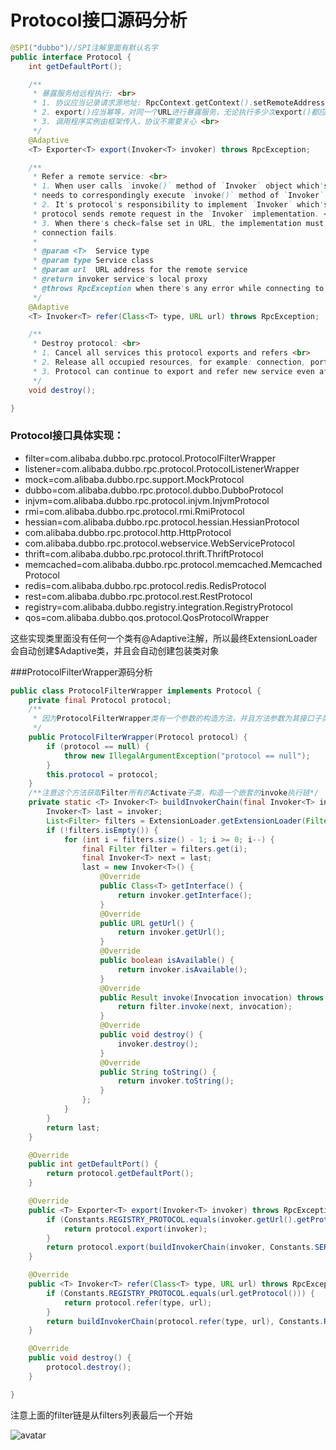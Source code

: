 # Protocol接口源码分析

```java
@SPI("dubbo")//SPI注解里面有默认名字
public interface Protocol {
    int getDefaultPort();

    /**
     * 暴露服务给远程执行: <br>
     * 1. 协议应当记录请求源地址: RpcContext.getContext().setRemoteAddress();
     * 2. export()应当幂等，对同一个URL进行暴露服务，无论执行多少次export()都应该是幂等的<br>
     * 3. 调用程序实例由框架传入，协议不需要关心 <br>
     */
    @Adaptive
    <T> Exporter<T> export(Invoker<T> invoker) throws RpcException;

    /**
     * Refer a remote service: <br>
     * 1. When user calls `invoke()` method of `Invoker` object which's returned from `refer()` call, the protocol
     * needs to correspondingly execute `invoke()` method of `Invoker` object <br>
     * 2. It's protocol's responsibility to implement `Invoker` which's returned from `refer()`. Generally speaking,
     * protocol sends remote request in the `Invoker` implementation. <br>
     * 3. When there's check=false set in URL, the implementation must not throw exception but try to recover when
     * connection fails.
     *
     * @param <T>  Service type
     * @param type Service class
     * @param url  URL address for the remote service
     * @return invoker service's local proxy
     * @throws RpcException when there's any error while connecting to the service provider
     */
    @Adaptive
    <T> Invoker<T> refer(Class<T> type, URL url) throws RpcException;

    /**
     * Destroy protocol: <br>
     * 1. Cancel all services this protocol exports and refers <br>
     * 2. Release all occupied resources, for example: connection, port, etc. <br>
     * 3. Protocol can continue to export and refer new service even after it's destroyed.
     */
    void destroy();

}
```

### Protocol接口具体实现：

- filter=com.alibaba.dubbo.rpc.protocol.ProtocolFilterWrapper
- listener=com.alibaba.dubbo.rpc.protocol.ProtocolListenerWrapper
- mock=com.alibaba.dubbo.rpc.support.MockProtocol
- dubbo=com.alibaba.dubbo.rpc.protocol.dubbo.DubboProtocol
- injvm=com.alibaba.dubbo.rpc.protocol.injvm.InjvmProtocol
- rmi=com.alibaba.dubbo.rpc.protocol.rmi.RmiProtocol
- hessian=com.alibaba.dubbo.rpc.protocol.hessian.HessianProtocol
- com.alibaba.dubbo.rpc.protocol.http.HttpProtocol
- com.alibaba.dubbo.rpc.protocol.webservice.WebServiceProtocol
- thrift=com.alibaba.dubbo.rpc.protocol.thrift.ThriftProtocol
- memcached=com.alibaba.dubbo.rpc.protocol.memcached.MemcachedProtocol
- redis=com.alibaba.dubbo.rpc.protocol.redis.RedisProtocol
- rest=com.alibaba.dubbo.rpc.protocol.rest.RestProtocol
- registry=com.alibaba.dubbo.registry.integration.RegistryProtocol
- qos=com.alibaba.dubbo.qos.protocol.QosProtocolWrapper

这些实现类里面没有任何一个类有@Adaptive注解，所以最终ExtensionLoader会自动创建$Adaptive类，并且会自动创建包装类对象

###ProtocolFilterWrapper源码分析

```java
public class ProtocolFilterWrapper implements Protocol {
    private final Protocol protocol;
    /**
     * 因为ProtocolFilterWrapper类有一个参数的构造方法，并且方法参数为其接口子类对象，所以这个会被当成wrapper类
     */
    public ProtocolFilterWrapper(Protocol protocol) {
        if (protocol == null) {
            throw new IllegalArgumentException("protocol == null");
        }
        this.protocol = protocol;
    }
    /**注意这个方法获取Filter所有的Activate子类，构造一个嵌套的invoke执行链*/
    private static <T> Invoker<T> buildInvokerChain(final Invoker<T> invoker, String key, String group) {
        Invoker<T> last = invoker;
        List<Filter> filters = ExtensionLoader.getExtensionLoader(Filter.class).getActivateExtension(invoker.getUrl(), key, group);
        if (!filters.isEmpty()) {
            for (int i = filters.size() - 1; i >= 0; i--) {
                final Filter filter = filters.get(i);
                final Invoker<T> next = last;
                last = new Invoker<T>() {
                    @Override
                    public Class<T> getInterface() {
                        return invoker.getInterface();
                    }
                    @Override
                    public URL getUrl() {
                        return invoker.getUrl();
                    }
                    @Override
                    public boolean isAvailable() {
                        return invoker.isAvailable();
                    }
                    @Override
                    public Result invoke(Invocation invocation) throws RpcException {
                        return filter.invoke(next, invocation);
                    }
                    @Override
                    public void destroy() {
                        invoker.destroy();
                    }
                    @Override
                    public String toString() {
                        return invoker.toString();
                    }
                };
            }
        }
        return last;
    }

    @Override
    public int getDefaultPort() {
        return protocol.getDefaultPort();
    }

    @Override
    public <T> Exporter<T> export(Invoker<T> invoker) throws RpcException {
        if (Constants.REGISTRY_PROTOCOL.equals(invoker.getUrl().getProtocol())) {
            return protocol.export(invoker);
        }
        return protocol.export(buildInvokerChain(invoker, Constants.SERVICE_FILTER_KEY, Constants.PROVIDER));
    }

    @Override
    public <T> Invoker<T> refer(Class<T> type, URL url) throws RpcException {
        if (Constants.REGISTRY_PROTOCOL.equals(url.getProtocol())) {
            return protocol.refer(type, url);
        }
        return buildInvokerChain(protocol.refer(type, url), Constants.REFERENCE_FILTER_KEY, Constants.CONSUMER);
    }

    @Override
    public void destroy() {
        protocol.destroy();
    }

}
```

注意上面的filter链是从filters列表最后一个开始

![avatar](https://github.com/Costriod/dubbo-demo/tree/master/images/filter.PNG)
